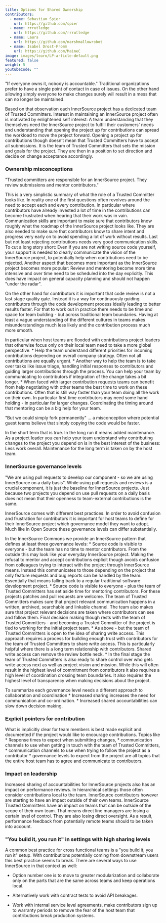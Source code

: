 ```yaml
---
title: Options for Shared Ownership
contributors:
  - name: Sebastian Spier
    url: https://github.com/spier
  - name: rrrutledge
    url: https://github.com/rrrutledge
  - name: Laura
    url: https://github.com/marshmallowrobot
  - name: Isabel Drost-Fromm
    url: https://github.com/MaineC
image: images/learn/LP-article-default.png
featured: false
weight: 5
youtubeCode: ""
---
```

<div class="paragraph">
<p>"If everyone owns it, nobody is accountable." Traditional
organizations prefer to have a single point of contact in case of
issues. On the other hand allowing simply everyone to make changes
surely will result in a mess that can no longer be maintained.</p>
</div>
<div class="paragraph">
<p>Based on that observation each InnerSource project has a dedicated team
of Trusted Committers. Interest in maintaining an InnerSource project
often is motivated by enlightened self interest: A team understanding
that they themselves need the InnerSource project to fulfill their
customers' needs and understanding that opening the project up for
contributions can spread the workload to move the project forward.
Opening a project up for contributions though doesn&#8217;t mean that Trusted
Committers have to accept all submissions. It is the team of Trusted
Committers that sets the mission and goals for the project. They are
then in a position to set direction and decide on change acceptance
accordingly.</p>
</div>
<div class="sect2">
<h3 id="_ownership_misconceptions">Ownership misconceptions</h3>
<div class="paragraph">
<p>"Trusted committers are responsible for an InnerSource project. They
review submissions and mentor contributors."</p>
</div>
<div class="paragraph">
<p>This is a very simplistic summary of what the role of a Trusted
Committer looks like. In reality one of the first questions often
revolves around the need to accept each and every contribution. In
particular where contributors have already invested a lot of time in the
contributions can become frustrated when hearing that their work was in
vain. Communication skills are important to make sure that contributors
know roughly what the roadmap of the InnerSource project looks like.
They are also needed to make sure that contributors know to share intent
and progress very early on to avoid spending a lot of work without
results. Last but not least rejecting contributions needs very good
communication skills. To cut a long story short: Even if you are not
writing source code yourself, your support is needed to clearly
communicate the vision of the InnerSource project, to potentially help
when contributions need to be rejected. Another aspect that becomes more
important as the InnerSource project becomes more popular: Review and
mentoring become more time intensive and over time need to be scheduled
into the day explicitly. This does have impact on general capacity
planning and should not happen "under the radar".</p>
</div>
<div class="paragraph">
<p>On the other hand for contributors it is important that code review is
not a last stage quality gate. Instead it is a way for continuously
guiding contributors through the code development process ideally
leading to better results faster. For that to work out in practice there
needs to be time and space for team building - but across traditional
team boundaries. Having at least a vague understanding of the different
cultures in teams makes misunderstandings much less likely and the
contribution process much more smooth.</p>
</div>
<div class="paragraph">
<p>In particular when host teams are flooded with contributions project
leaders that otherwise focus only on their local team need to take a
more global perspective:
* Help the team understand different priorities
for incoming contributions depending on overall company strategy. Often
not all contributions are equally urgent.
* Another way to help the team
is to take over tasks like issue triage, handling initial responses to
contributors and guiding larger contributions through the process. You
can help your team by communicating to contributors if integration of
the change takes a bit longer.
* When faced with larger contribution
requests teams can benefit from help negotiating with other teams the
best time to work on these contributions. Often that is still way faster
than your team doing all the work on their own. In particular first time
contributors may need some hand holding - in particular for larger
changes. Coordinating the timing around that mentoring can be a big help
for your team.</p>
</div>
<div class="paragraph">
<p>"But we could simply fork permanently" &#8230;&#8203; a misconception where
potential guest teams believe that simply copying the code would be
faster.</p>
</div>
<div class="paragraph">
<p>In the short term that is true. In the long run it means added
maintenance. As a project leader you can help your team understand why
contributing changes to the project you depend on is in the best
interest of the business: Less work overall. Maintenance for the long
term is taken on by the host team.</p>
</div>
</div>
<div class="sect2">
<h3 id="_innersource_governance_levels">InnerSource governance levels</h3>
<div class="paragraph">
<p>"We are using pull requests to develop our component - so we are using
InnerSource on a daily basis". While using pull requests and reviews is
a crucial component, it is just the baseline for InnerSource projects.
Just because two projects you depend on use pull requests on a daily
basis does not mean that their openness to team-external contributions is
the same.</p>
</div>
<div class="paragraph">
<p>InnerSource comes with different best practices. In order to avoid
confusion and frustration for contributors it is important for host
teams to define for their InnerSource project which governance model
they want to adopt. Much like in Open Source these governance levels can
differ substantially.</p>
</div>
<div class="paragraph">
<p>In the InnerSource Commons we provide an InnerSource pattern that
defines at least three governance levels:
* Source code is visible to
everyone - but the team has no time to mentor contributors. From the
outside this may look like your everyday InnerSource project. Making the
refusal to mentor and accept contributions explicit though avoids
confusion from colleagues trying to interact with the project through
InnerSource means. Instead this communicates to those depending on the
project that only feature requests and bug reports can be handled by the
team. Essentially that means falling back to a regular traditional
software development project.
* Source code is visible to everyone -
plus the team of Trusted Committers has set aside time for mentoring
contributors. For these projects patches and pull requests are welcome.
The team of Trusted Committers makes sure that project relevant
communication happens in a written, archived, searchable and linkable
channel. The team also makes sure that project relevant decisions are
taken where contributors can see and follow them. Final decision making
though rests with the team of Trusted Committers - and becoming a
Trusted Committer of the project is tied to working for the initial
project team.
* As above - but the team of Trusted Committers is open to
the idea of sharing write access. This approach requires a process for
building enough trust with contributors for the team of Trusted
Committers to share write access. This is particularly helpful where
there is a long term relationship with contributors. Shared write access
can remove the review bottle neck.
* In the final stage the team of
Trusted Committers is also ready to share control over who gets write
access next as well as project vision and mission. While this will often
result in the highest level of commitment from contributors it also
requires a high level of coordination crossing team boundaries. It also
requires the highest level of transparency when making decisions about
the project.</p>
</div>
<div class="paragraph">
<p>To summarize each governance level needs a different approach to
collaboration and coordination
* Increased sharing increases the need
for communication and co-ordination.
* Increased shared accountabilities
can slow down decision making.</p>
</div>
</div>
<div class="sect2">
<h3 id="_explicit_pointers_for_contribution">Explicit pointers for contribution</h3>
<div class="paragraph">
<p>What is implicitly clear for team members is best made explicit and
documented if the project would like to encourage contributions. Topics
like
* Response times to expect when submitting changes,
* communication
channels to use when getting in touch with the team of Trusted
Committers,
* communication channels to use when trying to follow the
project as a contributor
* governance levels to expect from the project
are all topics that the entire host team has to agree and communicate to
contributors.</p>
</div>
</div>
<div class="sect2">
<h3 id="_impact_on_leadership">Impact on leadership</h3>
<div class="paragraph">
<p>Increased sharing of accountabilities for InnerSource projects also has
an impact on performance reviews. In hierarchical settings those often
consider contributions local to the team. InnerSource contributors
however are starting to have an impact outside of their own teams.
InnerSource Trusted Committers have an impact on teams that can be
outside of the scope of their own team. That means direct line managers
are losing a certain level of control. They are also losing direct
oversight. As a result, performance feedback from potentially remote
teams should to be taken into account.</p>
</div>
</div>
<div class="sect2">
<h3 id="_you_build_it_you_run_it_in_settings_with_high_sharing_levels">"You build it, you run it" in settings with high sharing levels</h3>
<div class="paragraph">
<p>A common best practice for cross functional teams is a "you build it,
you run it" setup. With contributions potentially coming from
downstream users this best practice seems to break. There are several
ways to use InnerSource in that context as well:</p>
</div>
<div class="ulist">
<ul>
<li>
<p>Option number one is
to move to greater modularization and collaborate only on the parts that
are the same across teams and keep operations local.</p>
</li>
<li>
<p>Alternatively
work with contract tests to avoid API breakages.</p>
</li>
<li>
<p>Work with internal
service level agreements, make contributors sign up to warranty periods
to remove the fear of the host team that contributions break production
systems.</p>
</li>
</ul>
</div>
</div>
<!--- This file autogenerated from https://github.com/InnerSourceCommons/InnerSourceLearningPath/blob/main/scripts -->
